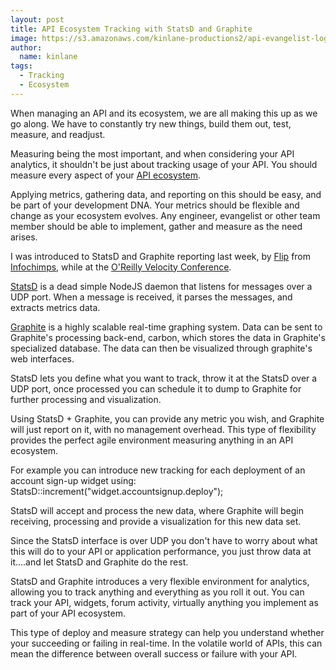 ```yaml
---
layout: post
title: API Ecosystem Tracking with StatsD and Graphite
image: https://s3.amazonaws.com/kinlane-productions2/api-evangelist-logos/api-evangelist-butterfly-vertical.png
author:
  name: kinlane
tags:
  - Tracking
  - Ecosystem
---
```

When managing an API and its ecosystem, we are all making this up as we go along. We have to constantly try new things, build them out, test, measure, and readjust.

Measuring being the most important, and when considering your API analytics, it shouldn't be just about tracking usage of your API. You should measure every aspect of your [API ecosystem](http://www.apievangelist.com/ecosystem.php "API ecosystem").

Applying metrics, gathering data, and reporting on this should be easy, and be part of your development DNA. Your metrics should be flexible and change as your ecosystem evolves. Any engineer, evangelist or other team member should be able to implement, gather and measure as the need arises.

I was introduced to StatsD and Graphite reporting last week, by [Flip](http://twitter.com/#!/mrflip "Flip") from [Infochimps](http://www.infochimps.com/ "InfoChimps"), while at the [O'Reilly Velocity Conference](http://velocityconf.com/velocity2011 "O'Reilly Velocity conference").

[StatsD](https://github.com/etsy/statsd "StatsD") is a dead simple NodeJS daemon that listens for messages over a UDP port. When a message is received, it parses the messages, and extracts metrics data.

[Graphite](http://graphite.wikidot.com/faq#toc0 "Graphite") is a highly scalable real-time graphing system. Data can be sent to Graphite's processing back-end, carbon, which stores the data in Graphite's specialized database. The data can then be visualized through graphite's web interfaces.

StatsD lets you define what you want to track, throw it at the StatsD over a UDP port, once processed you can schedule it to dump to Graphite for further processing and visualization.

Using StatsD + Graphite, you can provide any metric you wish, and Graphite will just report on it, with no management overhead. This type of flexibility provides the perfect agile environment measuring anything in an API ecosystem.

For example you can introduce new tracking for each deployment of an account sign-up widget using: StatsD::increment("widget.accountsignup.deploy");

StatsD will accept and process the new data, where Graphite will begin receiving, processing and provide a visualization for this new data set.

Since the StatsD interface is over UDP you don't have to worry about what this will do to your API or application performance, you just throw data at it....and let StatsD and Graphite do the rest.

StatsD and Graphite introduces a very flexible environment for analytics, allowing you to track anything and everything as you roll it out. You can track your API, widgets, forum activity, virtually anything you implement as part of your API ecosystem.

This type of deploy and measure strategy can help you understand whether your succeeding or failing in real-time. In the volatile world of APIs, this can mean the difference between overall success or failure with your API.
